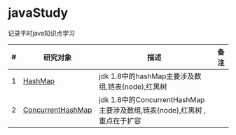 # javaStudy
记录平时java知识点学习

| #   | 研究对象                                                              | 描述                                                                                             | 备注                                                                                                                           |
| --- | ----------------------------------------------------------------- | ------------------------------------------------------------------------------------------------ | ------------------------------------------------------------------------------------------------------------------------------- |
| 1   | [HashMap](https://github.com/mengxx-pro/javaStudy/tree/main/HashMap)           | jdk 1.8中的hashMap主要涉及数组,链表(node),红黑树 |        |
| 2   | [ConcurrentHashMap](https://github.com/mengxx-pro/javaStudy/tree/main/ConcurrentHashMap)                     | jdk 1.8中的ConcurrentHashMap主要涉及数组,链表(node),红黑树 ,重点在于扩容 |  |
